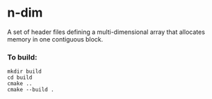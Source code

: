 # n-dim
A set of header files defining a multi-dimensional array that allocates memory in one contiguous block.

### To build:

```
mkdir build
cd build
cmake ..
cmake --build .
```

